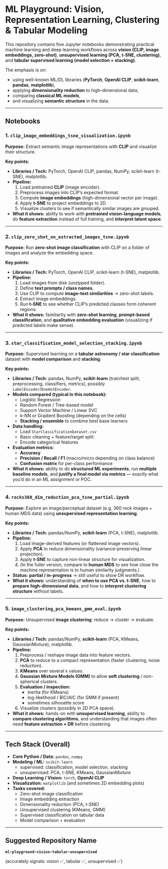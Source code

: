 # ML Playground: Vision, Representation Learning, Clustering & Tabular Modeling

This repository contains five Jupyter notebooks demonstrating practical machine learning and deep learning workflows across **vision (CLIP, image embeddings, zero-shot)**, **unsupervised learning (PCA, t-SNE, clustering)**, and **tabular supervised learning (model selection + stacking)**.

The emphasis is on:
- using well-known ML/DL libraries (**PyTorch**, **OpenAI CLIP**, **scikit-learn**, **pandas**, **matplotlib**),
- applying **dimensionality reduction** to high-dimensional data,
- comparing **classical ML models**,
- and visualizing **semantic structure** in the data.

---

## Notebooks

### 1. `clip_image_embeddings_tsne_visualization.ipynb`
**Purpose:** Extract semantic image representations with **CLIP** and visualize their structure.

**Key points:**
- **Libraries / Tech:** PyTorch, OpenAI CLIP, pandas, NumPy, scikit-learn (t-SNE), matplotlib.
- **Pipeline:**
  1. Load pretrained **CLIP** (image encoder).
  2. Preprocess images into CLIP’s expected format.
  3. Compute **image embeddings** (high-dimensional vector per image).
  4. Apply **t-SNE** to project embeddings to 2D.
  5. Visualize clusters to see if semantically similar images are grouped.
- **What it shows:** ability to work with **pretrained vision-language models**, do **feature extraction** instead of full training, and **interpret latent space**.

---

### 2. `clip_zero_shot_on_extracted_images_tsne.ipynb`
**Purpose:** Run **zero-shot image classification** with CLIP on a folder of images and analyze the embedding space.

**Key points:**
- **Libraries / Tech:** PyTorch, OpenAI CLIP, scikit-learn (t-SNE), matplotlib.
- **Pipeline:**
  1. Load images from disk (unzipped folder).
  2. Define **text prompts / class names**.
  3. Use CLIP to compute **image–text similarities** → zero-shot labels.
  4. Extract image embeddings.
  5. Run **t-SNE** to see whether CLIP’s predicted classes form coherent regions.
- **What it shows:** familiarity with **zero-shot learning**, **prompt-based classification**, and **qualitative embedding evaluation** (visualizing if predicted labels make sense).

---

### 3. `star_classification_model_selection_stacking.ipynb`
**Purpose:** Supervised learning on a **tabular astronomy / star classification** dataset with **model comparison** and **stacking**.

**Key points:**
- **Libraries / Tech:** pandas, NumPy, **scikit-learn** (train/test split, preprocessing, classifiers, metrics), possibly `LabelEncoder`/`OneHotEncoder`.
- **Models compared (typical in this notebook):**
  - Logistic Regression
  - Random Forest / Tree-based model
  - Support Vector Machine / Linear SVC
  - k-NN or Gradient Boosting (depending on the cells)
  - **Stacking / ensemble** to combine best base learners
- **Data handling:**
  - Load `StarClassificationDataset.csv`
  - Basic cleaning + feature/target split
  - Encode categorical features
- **Evaluation metrics:**
  - **Accuracy**
  - **Precision / Recall / F1** (macro/micro depending on class balance)
  - **Confusion matrix** for per-class performance
- **What it shows:** ability to do **structured ML experiments**, run **multiple baseline models**, and **justify a final model via metrics** — exactly what you’d do in an ML assignment or POC.

---

### 4. `rocks360_dim_reduction_pca_tsne_partial.ipynb`
**Purpose:** Explore an image/perceptual dataset (e.g. 360 rock images + human MDS data) using **unsupervised representation learning**.

**Key points:**
- **Libraries / Tech:** pandas/NumPy, **scikit-learn** (PCA, t-SNE), matplotlib.
- **Pipeline:**
  1. Load image-derived features (or flattened image vectors).
  2. Apply **PCA** to reduce dimensionality (variance-preserving linear projection).
  3. Apply **t-SNE** to capture non-linear structure for visualization.
  4. (In the fuller version, compare to **human MDS** to see how close the machine representation is to human similarity judgments.)
- **Status:** **partial / in-progress** → still useful to show DR workflow.
- **What it shows:** understanding of **when to use PCA vs. t-SNE**, how to **prepare high-dimensional data**, and how to **interpret clustering structure** without labels.

---

### 5. `image_clustering_pca_kmeans_gmm_eval.ipynb`
**Purpose:** Unsupervised **image clustering**: reduce → cluster → evaluate.

**Key points:**
- **Libraries / Tech:** pandas/NumPy, **scikit-learn** (PCA, KMeans, GaussianMixture), matplotlib.
- **Pipeline:**
  1. Preprocess / reshape image data into feature vectors.
  2. **PCA** to reduce to a compact representation (faster clustering, noise reduction).
  3. **KMeans** over several `k` values.
  4. **Gaussian Mixture Models (GMM)** to allow **soft clustering** / non-spherical clusters.
  5. **Evaluation / inspection:**
     - inertia (for KMeans)
     - log-likelihood / BIC/AIC (for GMM if present)
     - sometimes silhouette score
  6. Visualize clusters (possibly in 2D PCA space).
- **What it shows:** hands-on with **unsupervised learning**, ability to **compare clustering algorithms**, and understanding that images often need **feature extraction + DR** before clustering.

---

## Tech Stack (Overall)

- **Core Python / Data:** `pandas`, `numpy`
- **Modeling / ML:** `scikit-learn`
  - supervised: classification, model selection, stacking
  - unsupervised: PCA, t-SNE, KMeans, GaussianMixture
- **Deep Learning / Vision:** `torch`, **OpenAI CLIP**
- **Visualization:** `matplotlib` (and sometimes 2D embedding plots)
- **Tasks covered:**
  - Zero-shot image classification
  - Image embedding extraction
  - Dimensionality reduction (PCA, t-SNE)
  - Unsupervised clustering (KMeans, GMM)
  - Supervised classification on tabular data
  - Model comparison + evaluation

---

## Suggested Repository Name

**`ml-playground-vision-tabular-unsupervised`**

(accurately signals: vision ✅, tabular ✅, unsupervised ✅)
